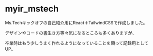 # myir_mstech

Ms.Techキックオフの自己紹介用にReact＋TailwindCSSで作成しました。

デザインやコードの書生き方等々気になるところも多くありますが、

卒業時はもう少しうまく作れるようになっていることを願って記録用としてUP。



